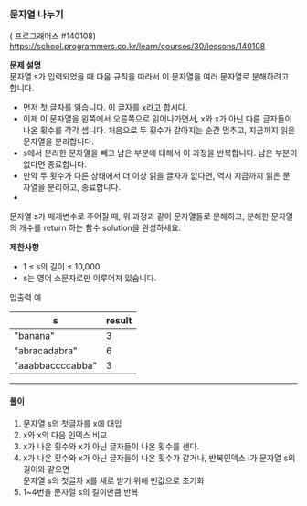 ### 문자열 나누기
( 프로그래머스 #140108)
https://school.programmers.co.kr/learn/courses/30/lessons/140108

**문제 설명**   
문자열 s가 입력되었을 때 다음 규칙을 따라서 이 문자열을 여러 문자열로 분해하려고 합니다.   
* 먼저 첫 글자를 읽습니다. 이 글자를 x라고 합시다.
* 이제 이 문자열을 왼쪽에서 오른쪽으로 읽어나가면서, x와 x가 아닌 다른 글자들이 나온 횟수를 각각 셉니다. 처음으로 두 횟수가 같아지는 순간 멈추고, 지금까지 읽은 문자열을 분리합니다.
* s에서 분리한 문자열을 빼고 남은 부분에 대해서 이 과정을 반복합니다. 남은 부분이 없다면 종료합니다.
* 만약 두 횟수가 다른 상태에서 더 이상 읽을 글자가 없다면, 역시 지금까지 읽은 문자열을 분리하고, 종료합니다.
* 
문자열 s가 매개변수로 주어질 때, 위 과정과 같이 문자열들로 분해하고, 분해한 문자열의 개수를 return 하는 함수 solution을 완성하세요.   


**제한사항**
* 1 ≤ s의 길이 ≤ 10,000
* s는 영어 소문자로만 이루어져 있습니다.


입출력 예

| **s** 	    | **result** |
|-----------------|------------|
| "banana"        | 3          |
| "abracadabra"   | 6          |
| "aaabbaccccabba" | 3          |


---


#### 풀이

1. 문자열 s의 첫글자를 x에 대입
2. x와 x의 다음 인덱스 비교
3. x가 나온 횟수와 x가 아닌 글자들이 나온 횟수를 센다.
4. x가 나온 횟수와 x가 아닌 글자들이 나온 횟수가 같거나,
   반복인덱스 i가 문자열 s의 길이와 같으면   
   문자열 s의 첫글자 x를 새로 받기 위해 빈값으로 초기화
5. 1~4번을 문자열 s의 길이만큼 반복


